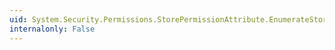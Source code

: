 ```yaml
---
uid: System.Security.Permissions.StorePermissionAttribute.EnumerateStores
internalonly: False
---
```

